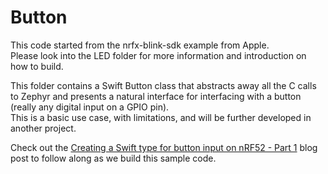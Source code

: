 # Button

This code started from the nrfx-blink-sdk example from Apple.  
Please look into the LED folder for more information and introduction on how to build.

This folder contains a Swift Button class that abstracts away all the C calls to Zephyr and presents a natural interface for interfacing with a button (really any digital input on a GPIO pin).  
This is a basic use case, with limitations, and will be further developed in another project.  

Check out the [Creating a Swift type for button input on nRF52 - Part 1](https://www.ericbariaux.com/posts/button_embedded_swift_nrf52/) blog post to follow along as we build this sample code.

